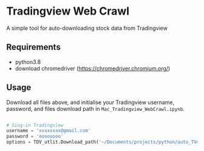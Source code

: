 # Tradingview Web Crawl
A simple tool for auto-downloading stock data from Tradingview

## Requirements
- python3.8
- download chromedriver (https://chromedriver.chromium.org/)

## Usage
Download all files above, and initialise your Tradingview username, password, and files download path in `Mac_Tradingview_WebCrawl.ipynb`.

```python

# Sing-in Tradingview
username = 'xxxxxxxx@gmail.com'
password = 'oooooooo'
options = TDV_utlit.Download_path('~/Documents/projects/python/auto_TVdata/australia/data/')

```
